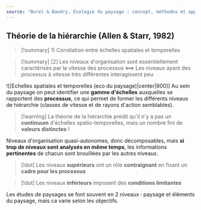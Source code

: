 ```yaml
---
source: "Burel & Baudry, Écologie du paysage : concept, méthodes et applications (2nde édition)"
---
```


## Théorie de la hiérarchie (Allen & Starr, 1982)

>[!summary] 1) Corrélation entre échelles spatiales et temporelles

>[!summary] [2] Les niveaux d'organisation sont essentiellement caractérisés par la vitesse des processus <==> Les niveaux ayant des processus à vitesse très différentes interagissent peu 

![[Echelles spatiales et temporelles (eco du paysage)|center|800]]
Au sein du paysage on peut identifier une **gamme d'échelles** auxquelles se rapportent des **processus**, ce qui permet de former les différents niveaux de hiérarchie (classes de vitesse et de rayons d'action semblables).


>[!warning] La théorie de la hiérarchie prédit qu'il n'y a pas un **continuum** d'échelles spatio-temporelles, mais un nombre fini de **valeurs distinctes** !

Niveaux d'organisation quasi-autonomes, donc décomposables, mais **si trop de niveaux sont analysés en même temps**, les informations **pertinentes** de chacun sont brouillées par les autres niveaux.

>[!dot] Les niveaux **supérieurs** ont un rôle **contraignant** en fixant un **cadre pour les processus**

>[!dot] Les niveaux **inférieurs** imposent des **conditions limitantes**

Les études de paysages se font souvent en 2 niveaux : paysage et éléments du paysage, mais ca varie selon les objectifs.

